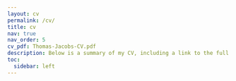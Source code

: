 ```yaml
---
layout: cv
permalink: /cv/
title: cv
nav: true
nav_order: 5
cv_pdf: Thomas-Jacobs-CV.pdf
description: Below is a summary of my CV, including a link to the full PDF, which details my experience, qualifications, skills, and interests. For additional information or inquiries, please initiate contact via email for the quickest response.
toc:
  sidebar: left
---
```

